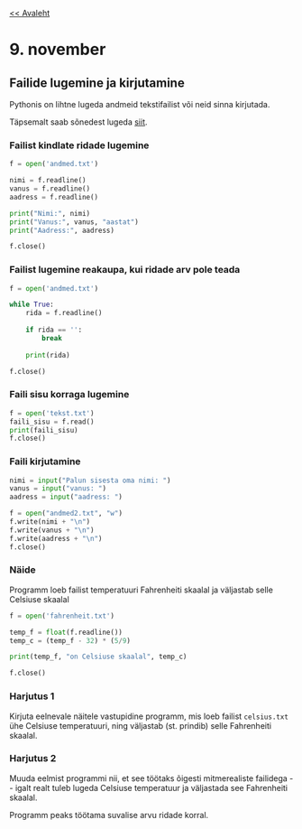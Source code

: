[<< Avaleht](/)

<style>
.pre {
    font-family: monospace;
    white-space: pre;
}

aside.notice {
    background-color:#fffed6;
    border-color: black;
    border-width: 1px;
    padding: 10px;
    margin-bottom: 20px;
}

</style>

# 9. november 

## Failide lugemine ja kirjutamine

Pythonis on lihtne lugeda andmeid tekstifailist või neid sinna kirjutada.

Täpsemalt saab sõnedest lugeda [siit](http://progeopik.cs.ut.ee/02_lihtlaused.html#failide-lugemine-reakaupa).

### Failist kindlate ridade lugemine

```python
f = open('andmed.txt')

nimi = f.readline()
vanus = f.readline()
aadress = f.readline()

print("Nimi:", nimi)
print("Vanus:", vanus, "aastat")
print("Aadress:", aadress)

f.close()
```

### Failist lugemine reakaupa, kui ridade arv pole teada

```python
f = open('andmed.txt')

while True:
    rida = f.readline()
    
    if rida == '':
        break
    
    print(rida)

f.close()
```

### Faili sisu korraga lugemine

```python
f = open('tekst.txt')
faili_sisu = f.read()
print(faili_sisu)
f.close()
```

### Faili kirjutamine
```python
nimi = input("Palun sisesta oma nimi: ")
vanus = input("vanus: ")
aadress = input("aadress: ")

f = open("andmed2.txt", "w")
f.write(nimi + "\n")
f.write(vanus + "\n")
f.write(aadress + "\n")
f.close()
```


### Näide
Programm loeb failist temperatuuri Fahrenheiti skaalal ja väljastab selle Celsiuse skaalal

```python
f = open('fahrenheit.txt')

temp_f = float(f.readline())
temp_c = (temp_f - 32) * (5/9)

print(temp_f, "on Celsiuse skaalal", temp_c)

f.close()
```

### Harjutus 1
Kirjuta eelnevale näitele vastupidine programm, mis loeb failist `celsius.txt` ühe Celsiuse temperatuuri, ning väljastab (st. prindib) selle Fahrenheiti skaalal.

### Harjutus 2
Muuda eelmist programmi nii, et see töötaks õigesti mitmerealiste failidega -- igalt realt tuleb lugeda Celsiuse temperatuur ja väljastada see Fahrenheiti skaalal.

Programm peaks töötama suvalise arvu ridade korral.